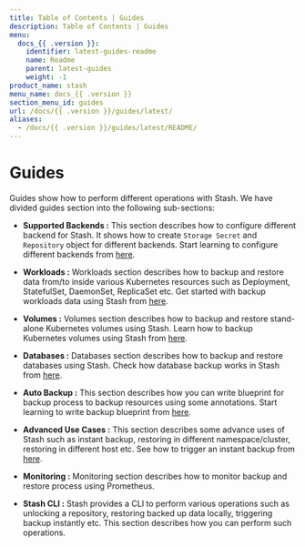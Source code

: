 ```yaml
---
title: Table of Contents | Guides
description: Table of Contents | Guides
menu:
  docs_{{ .version }}:
    identifier: latest-guides-readme
    name: Readme
    parent: latest-guides
    weight: -1
product_name: stash
menu_name: docs_{{ .version }}
section_menu_id: guides
url: /docs/{{ .version }}/guides/latest/
aliases:
  - /docs/{{ .version }}/guides/latest/README/
---
```


# Guides

Guides show how to perform different operations with Stash. We have divided guides section into the following sub-sections:

- **Supported Backends :** This section describes how to configure different backend for Stash. It shows how to create `Storage Secret` and `Repository` object for different backends. Start learning to configure different backends from [here](/docs/guides/latest/backends/overview.md).

- **Workloads :** Workloads section describes how to backup and restore data from/to inside various Kubernetes resources such as Deployment, StatefulSet, DaemonSet, ReplicaSet etc. Get started with backup workloads data using Stash from [here](/docs/guides/latest/workloads/overview.md).

- **Volumes :** Volumes section describes how to backup and restore stand-alone Kubernetes volumes using Stash. Learn how to backup Kubernetes volumes using Stash from [here](/docs/guides/latest/volumes/overview.md).

- **Databases :** Databases section describes how to backup and restore databases using Stash. Check how database backup works in Stash from [here](/docs/guides/latest/addons/overview.md).

- **Auto Backup :** This section describes how you can write blueprint for backup process to backup resources using some annotations. Start learning to write backup blueprint from [here](/docs/guides/latest/auto-backup/overview.md).

- **Advanced Use Cases :** This section describes some advance uses of Stash such as instant backup, restoring in different namespace/cluster, restoring in different host etc. See how to trigger an instant backup from [here](/docs/guides/latest/advanced-use-case/instant-backup.md).

- **Monitoring :** Monitoring section describes how to monitor backup and restore process using Prometheus.

- **Stash CLI :** Stash provides a CLI to perform various operations such as unlocking a repository, restoring backed up data locally, triggering backup instantly etc. This section describes how you can perform such operations.
